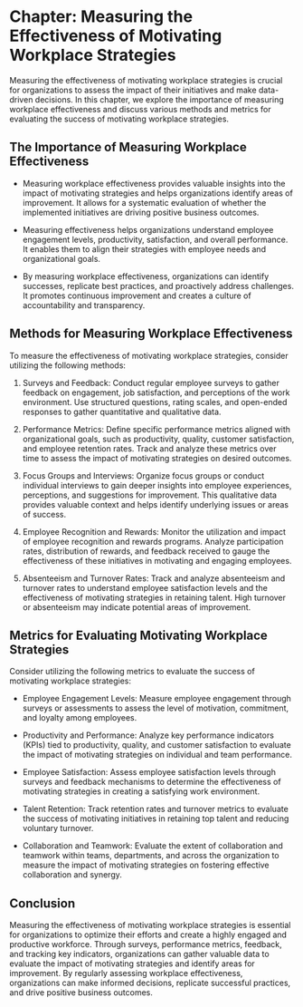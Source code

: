 Chapter: Measuring the Effectiveness of Motivating Workplace Strategies
=======================================================================

Measuring the effectiveness of motivating workplace strategies is crucial for organizations to assess the impact of their initiatives and make data-driven decisions. In this chapter, we explore the importance of measuring workplace effectiveness and discuss various methods and metrics for evaluating the success of motivating workplace strategies.

The Importance of Measuring Workplace Effectiveness
---------------------------------------------------

* Measuring workplace effectiveness provides valuable insights into the impact of motivating strategies and helps organizations identify areas of improvement. It allows for a systematic evaluation of whether the implemented initiatives are driving positive business outcomes.

* Measuring effectiveness helps organizations understand employee engagement levels, productivity, satisfaction, and overall performance. It enables them to align their strategies with employee needs and organizational goals.

* By measuring workplace effectiveness, organizations can identify successes, replicate best practices, and proactively address challenges. It promotes continuous improvement and creates a culture of accountability and transparency.

Methods for Measuring Workplace Effectiveness
---------------------------------------------

To measure the effectiveness of motivating workplace strategies, consider utilizing the following methods:

1. Surveys and Feedback: Conduct regular employee surveys to gather feedback on engagement, job satisfaction, and perceptions of the work environment. Use structured questions, rating scales, and open-ended responses to gather quantitative and qualitative data.

2. Performance Metrics: Define specific performance metrics aligned with organizational goals, such as productivity, quality, customer satisfaction, and employee retention rates. Track and analyze these metrics over time to assess the impact of motivating strategies on desired outcomes.

3. Focus Groups and Interviews: Organize focus groups or conduct individual interviews to gain deeper insights into employee experiences, perceptions, and suggestions for improvement. This qualitative data provides valuable context and helps identify underlying issues or areas of success.

4. Employee Recognition and Rewards: Monitor the utilization and impact of employee recognition and rewards programs. Analyze participation rates, distribution of rewards, and feedback received to gauge the effectiveness of these initiatives in motivating and engaging employees.

5. Absenteeism and Turnover Rates: Track and analyze absenteeism and turnover rates to understand employee satisfaction levels and the effectiveness of motivating strategies in retaining talent. High turnover or absenteeism may indicate potential areas of improvement.

Metrics for Evaluating Motivating Workplace Strategies
------------------------------------------------------

Consider utilizing the following metrics to evaluate the success of motivating workplace strategies:

* Employee Engagement Levels: Measure employee engagement through surveys or assessments to assess the level of motivation, commitment, and loyalty among employees.

* Productivity and Performance: Analyze key performance indicators (KPIs) tied to productivity, quality, and customer satisfaction to evaluate the impact of motivating strategies on individual and team performance.

* Employee Satisfaction: Assess employee satisfaction levels through surveys and feedback mechanisms to determine the effectiveness of motivating strategies in creating a satisfying work environment.

* Talent Retention: Track retention rates and turnover metrics to evaluate the success of motivating initiatives in retaining top talent and reducing voluntary turnover.

* Collaboration and Teamwork: Evaluate the extent of collaboration and teamwork within teams, departments, and across the organization to measure the impact of motivating strategies on fostering effective collaboration and synergy.

Conclusion
----------

Measuring the effectiveness of motivating workplace strategies is essential for organizations to optimize their efforts and create a highly engaged and productive workforce. Through surveys, performance metrics, feedback, and tracking key indicators, organizations can gather valuable data to evaluate the impact of motivating strategies and identify areas for improvement. By regularly assessing workplace effectiveness, organizations can make informed decisions, replicate successful practices, and drive positive business outcomes.
